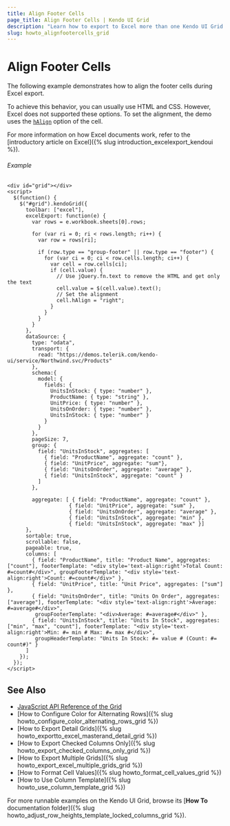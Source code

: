 ```yaml
---
title: Align Footer Cells
page_title: Align Footer Cells | Kendo UI Grid
description: "Learn how to export to Excel more than one Kendo UI Grid."
slug: howto_alignfootercells_grid
---
```


# Align Footer Cells

The following example demonstrates how to align the footer cells during Excel export.

To achieve this behavior, you can usually use HTML and CSS. However, Excel does not supported these options. To set the alignment, the demo uses the [`hAlign`](/api/javascript/ooxml/workbook/configuration/sheets.rows.cells.halign) option of the cell.

For more information on how Excel documents work, refer to the [introductory article on Excel]({% slug introduction_excelexport_kendoui %}).

###### Example

```dojo
<div id="grid"></div>
<script>
  $(function() {
    $("#grid").kendoGrid({
      toolbar: ["excel"],
      excelExport: function(e) {
        var rows = e.workbook.sheets[0].rows;

        for (var ri = 0; ri < rows.length; ri++) {
          var row = rows[ri];

          if (row.type == "group-footer" || row.type == "footer") {
            for (var ci = 0; ci < row.cells.length; ci++) {
              var cell = row.cells[ci];
              if (cell.value) {
                // Use jQuery.fn.text to remove the HTML and get only the text
                cell.value = $(cell.value).text();
                // Set the alignment
                cell.hAlign = "right";
              }
            }
          }
        }
      },
      dataSource: {
        type: "odata",
        transport: {
          read: "https://demos.telerik.com/kendo-ui/service/Northwind.svc/Products"
        },
        schema:{
          model: {
            fields: {
              UnitsInStock: { type: "number" },
              ProductName: { type: "string" },
              UnitPrice: { type: "number" },
              UnitsOnOrder: { type: "number" },
              UnitsInStock: { type: "number" }
            }
          }
        },
        pageSize: 7,
        group: {
          field: "UnitsInStock", aggregates: [
            { field: "ProductName", aggregate: "count" },
            { field: "UnitPrice", aggregate: "sum"},
            { field: "UnitsOnOrder", aggregate: "average" },
            { field: "UnitsInStock", aggregate: "count" }
          ]
        },

        aggregate: [ { field: "ProductName", aggregate: "count" },
                    { field: "UnitPrice", aggregate: "sum" },
                    { field: "UnitsOnOrder", aggregate: "average" },
                    { field: "UnitsInStock", aggregate: "min" },
                    { field: "UnitsInStock", aggregate: "max" }]
      },
      sortable: true,
      scrollable: false,
      pageable: true,
      columns: [
        { field: "ProductName", title: "Product Name", aggregates: ["count"], footerTemplate: "<div style='text-align:right'>Total Count: #=count#</div>", groupFooterTemplate: "<div style='text-align:right'>Count: #=count#</div>" },
        { field: "UnitPrice", title: "Unit Price", aggregates: ["sum"] },
        { field: "UnitsOnOrder", title: "Units On Order", aggregates: ["average"], footerTemplate: "<div style='text-align:right'>Average: #=average#</div>",
         groupFooterTemplate: "<div>Average: #=average#</div>" },
        { field: "UnitsInStock", title: "Units In Stock", aggregates: ["min", "max", "count"], footerTemplate: "<div style='text-align:right'>Min: #= min # Max: #= max #</div>",
         groupHeaderTemplate: "Units In Stock: #= value # (Count: #= count#)" }
      ]
    });
  });
</script>
```

## See Also

* [JavaScript API Reference of the Grid](/api/javascript/ui/grid/configuration/excel)
* [How to Configure Color for Alternating Rows]({% slug howto_configure_color_alternating_rows_grid %})
* [How to Export Detail Grids]({% slug howto_exportto_excel_masterand_detail_grid %})
* [How to Export Checked Columns Only]({% slug howto_export_checked_columns_only_grid %})
* [How to Export Multiple Grids]({% slug howto_export_excel_multiple_grids_grid %})
* [How to Format Cell Values]({% slug howto_format_cell_values_grid %})
* [How to Use Column Template]({% slug howto_use_column_template_grid %})

For more runnable examples on the Kendo UI Grid, browse its [**How To** documentation folder]({% slug howto_adjust_row_heights_template_locked_columns_grid %}).
